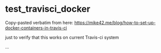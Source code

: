 # test_travisci_docker

Copy-pasted verbatim from here:
https://mike42.me/blog/how-to-set-up-docker-containers-in-travis-ci

just to verify that this works on current Travis-ci system

...